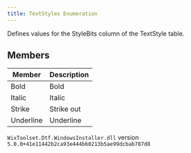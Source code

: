 ```yaml
---
title: TextStyles Enumeration
---
```

Defines values for the StyleBits column of the TextStyle table.
## Members
| Member | Description |
| ------ | ----------- |
| Bold | Bold |
| Italic | Italic |
| Strike | Strike out |
| Underline | Underline |
`WixToolset.Dtf.WindowsInstaller.dll` version `5.0.0+41e11442b2ca93e444b60213b5ae99dcbab787d8`
